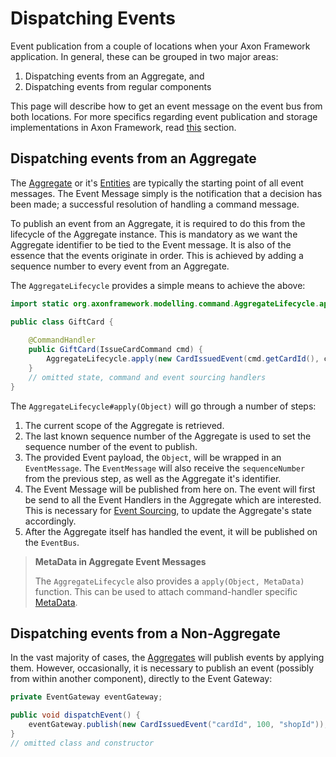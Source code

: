# Dispatching Events

Event publication from a couple of locations when your Axon Framework application.
In general, these can be grouped in two major areas:

1. Dispatching events from an Aggregate, and
2. Dispatching events from regular components 

This page will describe how to get an event message on the event bus from both locations.
For more specifics regarding event publication and storage implementations in Axon Framework,
 read [this](../../configuring-infrastructure-components/event-processing/event-bus-and-event-store.md) section.

## Dispatching events from an Aggregate

The [Aggregate](../command-handling/aggregate.md) or it's [Entities](../command-handling/multi-entity-aggregates.md) 
 are typically the starting point of all event messages.
The Event Message simply is the notification that a decision has been made;
 a successful resolution of handling a command message.

To publish an event from an Aggregate, it is required to do this from the lifecycle of the Aggregate instance.
This is mandatory as we want the Aggregate identifier to be tied to the Event message.
It is also of the essence that the events originate in order.
This is achieved by adding a sequence number to every event from an Aggregate.

The `AggregateLifecycle` provides a simple means to achieve the above:

```java
import static org.axonframework.modelling.command.AggregateLifecycle.apply;

public class GiftCard {
    
    @CommandHandler
    public GiftCard(IssueCardCommand cmd) {
        AggregateLifecycle.apply(new CardIssuedEvent(cmd.getCardId(), cmd.getAmount()));
    }
    // omitted state, command and event sourcing handlers
}
```

The `AggregateLifecycle#apply(Object)` will go through a number of steps:

1. The current scope of the Aggregate is retrieved.
2. The last known sequence number of the Aggregate is used to set the sequence number of the event to publish.
3. The provided Event payload, the `Object`, will be wrapped in an `EventMessage`.
The `EventMessage` will also receive the `sequenceNumber` from the previous step, as well as the Aggregate it's identifier.
4. The Event Message will be published from here on. 
The event will first be send to all the Event Handlers in the Aggregate which are interested.
This is necessary for [Event Sourcing](../command-handling/aggregate.md#basic-aggregate-structure),
 to update the Aggregate's state accordingly.
5. After the Aggregate itself has handled the event, it will be published on the `EventBus`. 

> **MetaData in Aggregate Event Messages**
>
> The `AggregateLifecycle` also provides a `apply(Object, MetaData)` function.
> This can be used to attach command-handler specific [MetaData](../../configuring-infrastructure-components/messaging-concepts/message-anatomy.md#metadata).

## Dispatching events from a Non-Aggregate

In the vast majority of cases, the [Aggregates](#dispatching-events-from-an-aggregate) will publish events by applying them. 
However, occasionally, it is necessary to publish an event (possibly from within another component),
 directly to the Event Gateway:

```java
private EventGateway eventGateway;

public void dispatchEvent() {
    eventGateway.publish(new CardIssuedEvent("cardId", 100, "shopId"));
}
// omitted class and constructor 
```
